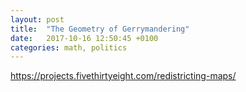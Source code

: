 ```yaml
---
layout: post
title:  "The Geometry of Gerrymandering"
date:   2017-10-16 12:50:45 +0100
categories: math, politics
---
```


https://projects.fivethirtyeight.com/redistricting-maps/